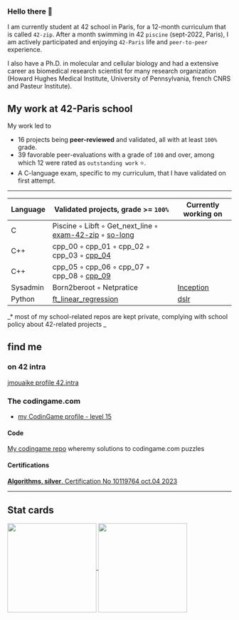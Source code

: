 ### Hello there 👋

<!--
**shameleon/shameleon** is a ✨ _special_ ✨ repository because its `README.md` (this file) appears on your GitHub profile.

Here are some ideas to get you started:

- 🔭 I’m currently working on ...
- 🌱 I’m currently learning ...
- 👯 I’m looking to collaborate on ...
- 🤔 I’m looking for help with ...
- 💬 Ask me about ...
- 📫 How to reach me: ...
- 😄 Pronouns: ...
- ⚡ Fun fact: ...
-->

I am currently student at 42 school in Paris,
for a 12-month curriculum that is called ```42-zip```.
After a month swimming in 42 ```piscine``` (sept-2022, Paris), 
I am actively participated and enjoying ```42-Paris``` life and ```peer-to-peer``` experience.

I also have a Ph.D. in molecular and cellular biology and had a extensive career as biomedical
research scientist for many research organization (Howard Hughes Medical Institute, University
of Pennsylvania, french CNRS and Pasteur Institute).

<!--
I am interested in
-->

## My work at 42-Paris school

My work led to
* 16 projects being **peer-reviewed** and validated, all with at least `100%` grade.
* 39 favorable peer-evaluations with a grade of `100` and over, among which 12 were rated as `outstanding work` ⭐.
* A C-language exam, specific to my curriculum, that I have validated on first attempt.

***
| Language     | Validated projects, grade >= `100%` | Currently working on |
| ------ |-------------------------------------------|----|
|C| Piscine ◦ Libft ◦ Get_next_line ◦ [exam-42-zip](https://github.com/shameleon/exam-42-zip) ◦ [so-long](https://github.com/shameleon/so_long_project)||
|C++| cpp_00 ◦ cpp_01 ◦ cpp_02 ◦ cpp_03 ◦ [cpp_04](https://github.com/shameleon//cpp_module_04)||
|C++| cpp_05 ◦ cpp_06 ◦ cpp_07 ◦ cpp_08 ◦ [cpp_09](https://github.com/shameleon//cpp_module_09)||
|Sysadmin| Born2beroot ◦ Netpratice | [Inception](https://github.com/shameleon//inception) |
|Python| [ft_linear_regression](https://github.com/shameleon//ft_linear_regression) | [dslr](https://github.com/shameleon//dslr-42) |

_* most of my school-related repos are kept private, complying with school policy about 42-related projects _

## find me

### on 42 intra

[jmouaike profile 42.intra](https://profile.intra.42.fr/users/jmouaike)

### The codingame.com

* [my CodinGame profile - level 15](https://www.codingame.com/profile/eecc172724a1795985fdd230c13ec0e32605155)

#### Code

[My codingame repo](./codingame) wheremy solutions to codingame.com puzzles

#### Certifications

[**Algorithms, silver**. Certification No 10119764 oct.04 2023](https://www.codingame.com/certification/PYzoUvkanjpLz5jOsH85UA)

***

## Stat cards

<a href="https://github.com/anuraghazra/github-readme-stats">
  <img height=200 align="center" src="https://github-readme-stats.vercel.app/api?username=shameleon" />
</a>
<a href="https://github.com/anuraghazra/convoychat">
  <img height=200 align="center" src="https://github-readme-stats.vercel.app/api/top-langs?username=shameleon&layout=compact&langs_count=8&card_width=320" />
</a>

<!--
[README stats](https://gh-stats-gen.vercel.app/)
-->


